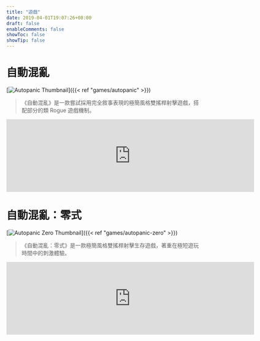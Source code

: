```yaml
---
title: "遊戲"
date: 2019-04-01T19:07:26+08:00
draft: false
enableComments: false
showToc: false
showTip: false
---
```


# 自動混亂

[![Autopanic Thumbnail](/images/games/autopanic/Autopanic_tw.png)]({{< ref "games/autopanic" >}})

> 《自動混亂》是一款嘗試採用完全敘事表現的極簡風格雙搖桿射擊遊戲，搭配部分的類 Rogue 遊戲機制。

<iframe src="https://store.steampowered.com/widget/1274830/" frameborder="0" width="646" height="190"></iframe>

# 自動混亂：零式

[![Autopanic Zero Thumbnail](/images/games/autopanic-zero/AutopanicZero_tw.png)]({{< ref "games/autopanic-zero" >}})

> 《自動混亂：零式》是一款極簡風格雙搖桿射擊生存遊戲，著重在極短遊玩時間中的刺激體驗。

<iframe src="https://store.steampowered.com/widget/1423670/" frameborder="0" width="646" height="190"></iframe>